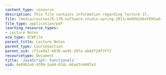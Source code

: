 ```yaml
---
content_type: resource
description: This file contains information regarding lecture 37.
file: /media/courses/6-170-software-studio-spring-2013/4e09b2eb4f095ad463dc66a43c4487e3_MIT6_170S13_37-java-func.pdf
file_type: application/pdf
learning_resource_types:
- Lecture Notes
ocw_type: OCWFile
parent_title: Lecture Notes
parent_type: CourseSection
parent_uid: cf1ce8a7-b030-ae95-29fe-ab84f20f3ff2
resourcetype: Document
title: 'JavaScript: Functionals'
uid: 4e09b2eb-4f09-5ad4-63dc-66a43c4487e3
---
```

